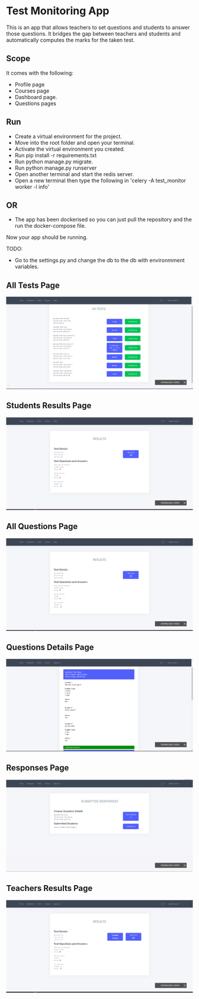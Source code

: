 # Test Monitoring App

This is an app that allows teachers to set questions and students to answer those questions. It bridges the gap between teachers and students and 
automatically computes the marks for the taken test.


## Scope

It comes with the following:
- Profile page 	
- Courses page
- Dashboard page.
- Questions pages


## Run
- Create a virtual environment for the project.
- Move into the root folder and open your terminal.
- Activate the virtual environment you created.
- Run pip install -r requirements.txt
- Run python manage.py migrate.
- Run python manage.py runserver
- Open another terminal and start the redis server.
- Open a new terminal then type the following in 'celery -A test_monitor worker -l info'


## OR
 - The app has been dockerised so you can just pull the repository and the run the docker-compose file.

Now your app should be running.


TODO:
- Go to the settings.py and change the db to the db with environmment variables.


## All Tests Page
![Screenshot](s1.png)



## Students Results Page
![Screenshot](s2.png)



## All Questions Page
![Screenshot](s2.png)


## Questions Details Page
![Screenshot](s4.png)



## Responses Page
![Screenshot](s5.png)



## Teachers Results Page
![Screenshot](s6.png)
